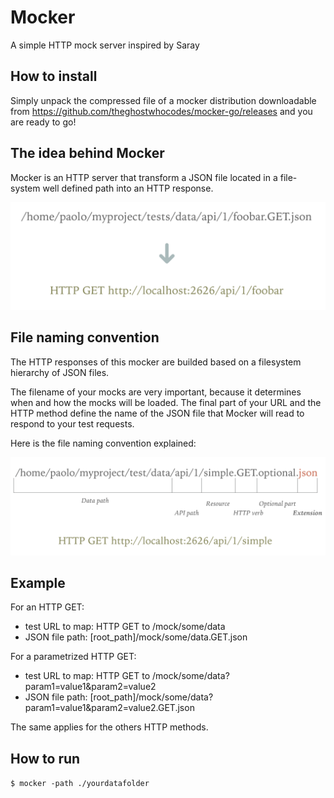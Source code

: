 # Mocker
A simple HTTP mock server inspired by Saray

## How to install

Simply unpack the compressed file of a mocker distribution downloadable from
https://github.com/theghostwhocodes/mocker-go/releases and you are ready to go!

## The idea behind Mocker

Mocker is an HTTP server that transform a JSON file located in a file-system well defined path
into an HTTP response.

![The idea behind mocker](./docs/images/idea_behind.png)

## File naming convention

The HTTP responses of this mocker are builded based on a filesystem hierarchy of JSON files.

The filename of your mocks are very important, because it determines when and how the mocks will be loaded.
The final part of your URL and the HTTP method define the name of the JSON file that Mocker will read to respond to your test requests.

Here is the file naming convention explained:

![File naming convention](./docs/images/file_naming_convention.png)

## Example

For an HTTP GET:

- test URL to map: HTTP GET to /mock/some/data
- JSON file path: [root_path]/mock/some/data.GET.json

For a parametrized HTTP GET:

- test URL to map: HTTP GET to /mock/some/data?param1=value1&param2=value2
- JSON file path: [root_path]/mock/some/data?param1=value1&param2=value2.GET.json

The same applies for the others HTTP methods.

## How to run

`$ mocker -path ./yourdatafolder`
